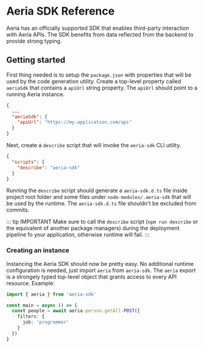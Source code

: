 # Aeria SDK Reference

Aeria has an officially supported SDK that enables third-party interaction with Aeria APIs. The SDK benefits from data reflected from the backend to provide strong typing.


## Getting started

First thing needed is to setup the `package.json` with properties that will be used by the code generation utility. Create a top-level property called `aeriaSdk` that contains a `apiUrl` string property. The `apiUrl` should point to a running Aeria instance.

```json
{
  ...
  "aeriaSdk": {
    "apiUrl": "https://my-application.com/api"
  }
}
```

Next, create a `describe` script that will invoke the `aeria-sdk` CLI utility.

```json
{
  "scripts": {
    "describe": "aeria-sdk"
  }
}
```

Running the `describe` script should generate a `aeria-sdk.d.ts` file inside project root folder and some files under `node-modules/.aeria-sdk` that will be used by the runtime. The `aeria-sdk.d.ts` file shouldn't be excluded from commits.

::: tip IMPORTANT
Make sure to call the `describe` script (`npm run describe` or the equivalent of another package managers) during the deployment pipeline fo your application, otherwise runtime will fail.
:::

### Creating an instance

Instancing the Aeria SDK should now be pretty easy. No additional runtime configuration is needed, just import `aeria` from `aeria-sdk`. The `aeria` export is a strongely typed top-level object that grants access to every API resource. Example:

```typescript
import { aeria } from 'aeria-sdk'

const main = async () => {
  const people = await aeria.person.getAll.POST({
    filters: {
      job: 'programmer'
    }
  })
}
```

